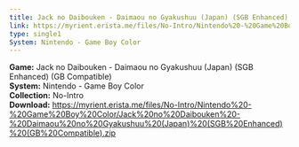 ```yaml
---
title: Jack no Daibouken - Daimaou no Gyakushuu (Japan) (SGB Enhanced) (GB Compatible)
link: https://myrient.erista.me/files/No-Intro/Nintendo%20-%20Game%20Boy%20Color/Jack%20no%20Daibouken%20-%20Daimaou%20no%20Gyakushuu%20(Japan)%20(SGB%20Enhanced)%20(GB%20Compatible).zip
type: single1
System: Nintendo - Game Boy Color
---
```

<b>Game:</b> Jack no Daibouken - Daimaou no Gyakushuu (Japan) (SGB Enhanced) (GB Compatible)<br>
<b>System:</b> Nintendo - Game Boy Color<br>
<b>Collection:</b> No-Intro<br>
<b>Download:</b> https://myrient.erista.me/files/No-Intro/Nintendo%20-%20Game%20Boy%20Color/Jack%20no%20Daibouken%20-%20Daimaou%20no%20Gyakushuu%20(Japan)%20(SGB%20Enhanced)%20(GB%20Compatible).zip